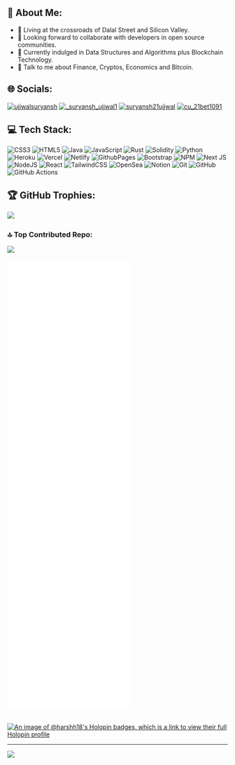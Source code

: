 ## 💫 About Me:
- 📌 Living at the crossroads of Dalal Street and Silicon Valley.
- 👯 Looking forward to collaborate with developers in open source communities.
- 🌱 Currently indulged in Data Structures and Algorithms plus Blockchain Technology.
- 💬 Talk to me about Finance, Cryptos, Economics and Bitcoin.

## 🌐 Socials:
<a href="https://twitter.com/hars_khandelwal" target="blank"><img align="center" src="https://raw.githubusercontent.com/rahuldkjain/github-profile-readme-generator/master/src/images/icons/Social/twitter.svg" alt="ujjwalsuryansh" height="30" width="40" /></a>
<a href="https://instagram.com/harsh_.khandelwal" target="blank"><img align="center" src="https://raw.githubusercontent.com/rahuldkjain/github-profile-readme-generator/master/src/images/icons/Social/instagram.svg" alt="_suryansh_ujjwal1" height="30" width="40" /></a>
<a href="https://www.leetcode.com/harshhk" target="blank"><img align="center" src="https://raw.githubusercontent.com/rahuldkjain/github-profile-readme-generator/master/src/images/icons/Social/leet-code.svg" alt="suryansh21ujjwal" height="30" width="40" /></a>
<a href="https://www.codechef.com/users/cu_21bet1091" target="blank"><img align="center" src="https://cdn.jsdelivr.net/npm/simple-icons@3.1.0/icons/codechef.svg" alt="cu_21bet1091" height="30" width="40" /></a>

## 💻 Tech Stack:
![CSS3](https://img.shields.io/badge/css3-%231572B6.svg?style=flat&logo=css3&logoColor=white) ![HTML5](https://img.shields.io/badge/html5-%23E34F26.svg?style=flat&logo=html5&logoColor=white) ![Java](https://img.shields.io/badge/java-%23ED8B00.svg?style=flat&logo=openjdk&logoColor=white) ![JavaScript](https://img.shields.io/badge/javascript-%23323330.svg?style=flat&logo=javascript&logoColor=%23F7DF1E) ![Rust](https://img.shields.io/badge/rust-%23000000.svg?style=flat&logo=rust&logoColor=white) ![Solidity](https://img.shields.io/badge/Solidity-%23363636.svg?style=flat&logo=solidity&logoColor=white) ![Python](https://img.shields.io/badge/python-3670A0?style=flat&logo=python&logoColor=ffdd54) ![Heroku](https://img.shields.io/badge/heroku-%23430098.svg?style=flat&logo=heroku&logoColor=white) ![Vercel](https://img.shields.io/badge/vercel-%23000000.svg?style=flat&logo=vercel&logoColor=white) ![Netlify](https://img.shields.io/badge/netlify-%23000000.svg?style=flat&logo=netlify&logoColor=#00C7B7) ![GithubPages](https://img.shields.io/badge/github%20pages-121013?style=flat&logo=github&logoColor=white) ![Bootstrap](https://img.shields.io/badge/bootstrap-%238511FA.svg?style=flat&logo=bootstrap&logoColor=white) ![NPM](https://img.shields.io/badge/NPM-%23CB3837.svg?style=flat&logo=npm&logoColor=white) ![Next JS](https://img.shields.io/badge/Next-black?style=flat&logo=next.js&logoColor=white) ![NodeJS](https://img.shields.io/badge/node.js-6DA55F?style=flat&logo=node.js&logoColor=white) ![React](https://img.shields.io/badge/react-%2320232a.svg?style=flat&logo=react&logoColor=%2361DAFB) ![TailwindCSS](https://img.shields.io/badge/tailwindcss-%2338B2AC.svg?style=flat&logo=tailwind-css&logoColor=white) ![OpenSea](https://img.shields.io/badge/OpenSea-%232081E2.svg?style=flat&logo=opensea&logoColor=white) ![Notion](https://img.shields.io/badge/Notion-%23000000.svg?style=flat&logo=notion&logoColor=white) ![Git](https://img.shields.io/badge/git-%23F05033.svg?style=flat&logo=git&logoColor=white) ![GitHub](https://img.shields.io/badge/github-%23121011.svg?style=flat&logo=github&logoColor=white) ![GitHub Actions](https://img.shields.io/badge/github%20actions-%232671E5.svg?style=flat&logo=githubactions&logoColor=white)
<!-- ## 📊 GitHub Stats:
![](https://github-readme-stats.vercel.app/api?username=Harshh18&theme=gotham&hide_border=false&include_all_commits=true&count_private=true)<br/>
![](https://github-readme-streak-stats.herokuapp.com/?user=Harshh18&theme=gotham&hide_border=false)<br/> -->

## 🏆 GitHub Trophies:
![](https://github-profile-trophy.vercel.app/?username=Harshh18&theme=discord&no-frame=true&no-bg=false&margin-w=4)

### 🔝 Top Contributed Repo:
![](https://github-contributor-stats.vercel.app/api?username=Harshh18&limit=5&theme=algolia&combine_all_yearly_contributions=true)

![Metrics](github-metrics.svg)

## 
[![An image of @harshh18's Holopin badges, which is a link to view their full Holopin profile](https://holopin.me/harshh18)](https://holopin.io/@harshh18)

---
<!--  ![](https://quotes-github-readme.vercel.app/api?type=horizontal&theme=dark)<br>  -->
[![](https://visitcount.itsvg.in/api?id=Harshh18&label=Profile%20Views&color=1&icon=2&pretty=true)](https://visitcount.itsvg.in)

 
